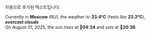 
자동으로 추가된 텍스트입니다.

<!--START_SECTION:weather:moscow-->
Currently in **Moscow** (RU), the weather is: **23.4°C** (feels like **23.2°C**), ***overcast clouds***<br/>
On *August 01, 2025*, the *sun rises* at 🌅**04:34** and *sets* at 🌇**20:36**.
<!--END_SECTION:weather-->
